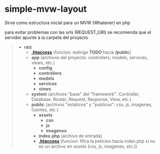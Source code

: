 # simple-mvw-layout

Sirve como estructura inicial para un MVW (Whatever) en php

para evitar problemas con las urls (REQUEST_URI) se recomienda que el servidor apunte a la carpeta del proyecto

> * **raiz**
>   * **[.htaccess](.htaccess)** (funcion: redirige **TODO** hacia **/public**)
>   * **app** (archivos del proyecto: controllers, models, services, views, etc.)
>     * **config**
>     * **controllers**
>     * **models**
>     * **services**
>     * **views**
>   * **system** (archivos "base" del "framework": Controller, Database, Router, Request, Response, View, etc.)
>   * **public** (archivos "estaticos" y "publicos": css, js, imagenes, fuentes, etc.)
>     * **assets**
>       * **css**
>       * **js**
>       * **imagenes**
>     * **index.php** (archivo de entrada)
>     * **[.htaccess](public/.htaccess)** (funcion: filtra la peticion hacia index.php si no es un archivo en assets (css, js, imagenes, etc.))
